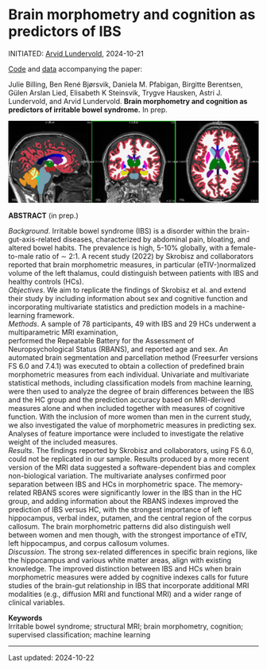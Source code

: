 # Brain morphometry and cognition as predictors of IBS

INITIATED: [Arvid Lundervold](https://www.uib.no/en/persons/Arvid.Lundervold), 2024-10-21

[Code](https://github.com/arvidl/ibs-brain/tree/main/notebooks) and [data](./data) accompanying the paper: <br>

Julie Billing, Ben René Bjørsvik, Daniela M. Pfabigan, Birgitte Berentsen, Gülen Arslan Lied, Elisabeth K Steinsvik, Trygve Hausken, Astri J. Lundervold, and Arvid Lundervold.
**Brain morphometry and cognition as predictors of irritable bowel syndrome.**
In prep.


![img](https://github.com/arvidl/ibs-brain/blob/main/figs/ASEG_Native_cross_in_Left_Thalamus_BGA_046.png)

**ABSTRACT** (in prep.)

_Background_. Irritable bowel syndrome (IBS) is a disorder within the brain-gut-axis-related diseases, characterized by abdominal pain, bloating, and altered bowel habits. The prevalence is high, 5-10\% globally, with a female-to-male ratio of $\sim$ 2:1. A recent study (2022) by Skrobisz and collaborators reported that brain morphometric measures, in particular (eTIV-)normalized volume of the left thalamus, could distinguish between patients with IBS and healthy controls (HCs).<br> 
_Objectives_. We aim to replicate the findings of Skrobisz et al. and extend their study by including information about sex and cognitive function and incorporating multivariate statistics and prediction models in a machine-learning framework.  <br>
_Methods_. A sample of $78$ participants, $49$ with IBS and $29$ HCs underwent a multiparametric MRI examination,  
performed the Repeatable Battery for the Assessment of Neuropsychological Status (RBANS), and reported age and sex. 
An automated brain segmentation and parcellation method (Freesurfer versions FS 6.0 and 7.4.1) was executed to obtain a collection of predefined brain morphometric measures from each individual. Univariate and multivariate statistical methods, including classification models from machine learning, were then used to analyze the degree of brain differences between the IBS and the HC group and the prediction accuracy based on MRI-derived measures alone and when included together with measures of cognitive function. With the inclusion of more women than men in the current study, we also investigated the value of morphometric measures in predicting sex. Analyses of feature importance were included to investigate the relative weight of the included measures.  <br> 
_Results_. The findings reported by Skrobisz and collaborators, using FS 6.0, could not be replicated in our sample. Results produced by a more recent version of the  MRI data suggested a software-dependent bias and complex non-biological variation. The multivariate analyses confirmed poor separation between IBS and HCs in morphometric space. The memory-related RBANS scores were significantly lower in the IBS than in the HC group, and adding information about the RBANS indexes improved the prediction of IBS versus HC, with the strongest importance of left hippocampus, verbal index, putamen, and the central region of the corpus callosum. The brain morphometric patterns did also distinguish well between women and men though, with the strongest importance of eTIV, left hippocampus, and corpus callosum volumes. <br>
_Discussion_. The strong sex-related differences in specific brain regions, like the hippocampus and various white matter areas, align with existing knowledge. The improved distinction between IBS and HCs when brain morphometric measures were added by cognitive indexes calls for future studies of the brain-gut relationship in IBS that incorporate additional MRI modalities (e.g., diffusion MRI and functional MRI) and a wider range of clinical variables.  


**Keywords**<br>
Irritable bowel syndrome; structural MRI; brain morphometry, cognition; supervised classification; machine learning

----
Last updated: 2024-10-22
